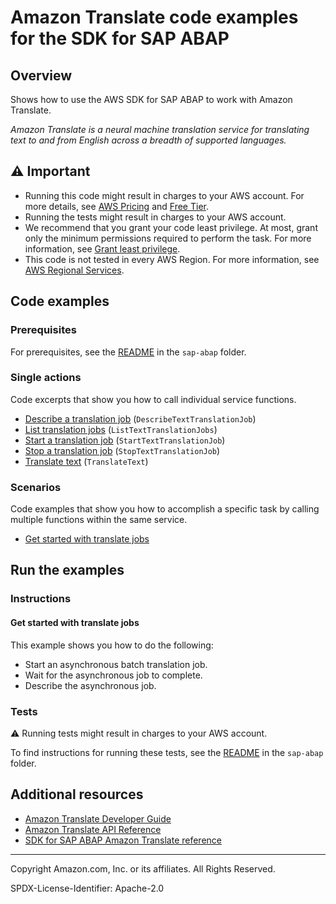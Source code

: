 # Amazon Translate code examples for the SDK for SAP ABAP

## Overview

Shows how to use the AWS SDK for SAP ABAP to work with Amazon Translate.

<!--custom.overview.start-->
<!--custom.overview.end-->

_Amazon Translate is a neural machine translation service for translating text to and from English across a breadth of supported languages._

## ⚠ Important

* Running this code might result in charges to your AWS account. For more details, see [AWS Pricing](https://aws.amazon.com/pricing/) and [Free Tier](https://aws.amazon.com/free/).
* Running the tests might result in charges to your AWS account.
* We recommend that you grant your code least privilege. At most, grant only the minimum permissions required to perform the task. For more information, see [Grant least privilege](https://docs.aws.amazon.com/IAM/latest/UserGuide/best-practices.html#grant-least-privilege).
* This code is not tested in every AWS Region. For more information, see [AWS Regional Services](https://aws.amazon.com/about-aws/global-infrastructure/regional-product-services).

<!--custom.important.start-->
<!--custom.important.end-->

## Code examples

### Prerequisites

For prerequisites, see the [README](../../README.md#Prerequisites) in the `sap-abap` folder.


<!--custom.prerequisites.start-->
<!--custom.prerequisites.end-->

### Single actions

Code excerpts that show you how to call individual service functions.

- [Describe a translation job](zcl_aws1_xl8_actions.clas.abap#L59) (`DescribeTextTranslationJob`)
- [List translation jobs](zcl_aws1_xl8_actions.clas.abap#L86) (`ListTextTranslationJobs`)
- [Start a translation job](zcl_aws1_xl8_actions.clas.abap#L121) (`StartTextTranslationJob`)
- [Stop a translation job](zcl_aws1_xl8_actions.clas.abap#L181) (`StopTextTranslationJob`)
- [Translate text](zcl_aws1_xl8_actions.clas.abap#L207) (`TranslateText`)

### Scenarios

Code examples that show you how to accomplish a specific task by calling multiple
functions within the same service.

- [Get started with translate jobs](zcl_aws1_xl8_scenario.clas.abap)


<!--custom.examples.start-->
<!--custom.examples.end-->

## Run the examples

### Instructions


<!--custom.instructions.start-->
<!--custom.instructions.end-->



#### Get started with translate jobs

This example shows you how to do the following:

- Start an asynchronous batch translation job.
- Wait for the asynchronous job to complete.
- Describe the asynchronous job.

<!--custom.scenario_prereqs.translate_Scenario_GettingStarted.start-->
<!--custom.scenario_prereqs.translate_Scenario_GettingStarted.end-->


<!--custom.scenarios.translate_Scenario_GettingStarted.start-->
<!--custom.scenarios.translate_Scenario_GettingStarted.end-->

### Tests

⚠ Running tests might result in charges to your AWS account.


To find instructions for running these tests, see the [README](../../README.md#Tests)
in the `sap-abap` folder.



<!--custom.tests.start-->
<!--custom.tests.end-->

## Additional resources

- [Amazon Translate Developer Guide](https://docs.aws.amazon.com/translate/latest/dg/what-is.html)
- [Amazon Translate API Reference](https://docs.aws.amazon.com/translate/latest/APIReference/welcome.html)
- [SDK for SAP ABAP Amazon Translate reference](https://docs.aws.amazon.com/sdk-for-sap-abap/v1/api/latest/xl8/index.html)

<!--custom.resources.start-->
<!--custom.resources.end-->

---

Copyright Amazon.com, Inc. or its affiliates. All Rights Reserved.

SPDX-License-Identifier: Apache-2.0